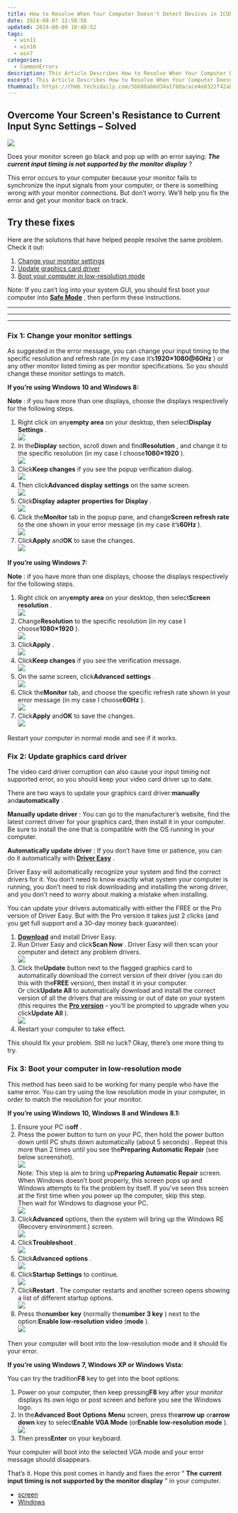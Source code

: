 ```yaml
---
title: How to Resolve When Your Computer Doesn't Detect Devices in ICUE Software
date: 2024-08-07 12:58:58
updated: 2024-08-09 10:48:52
tags:
  - win11
  - win10
  - win7
categories:
  - CommonErrors
description: This Article Describes How to Resolve When Your Computer Doesn't Detect Devices in ICUE Software
excerpt: This Article Describes How to Resolve When Your Computer Doesn't Detect Devices in ICUE Software
thumbnail: https://thmb.techidaily.com/5bb08ab6d34a1fb0acace4e8322f42ab6cac411cdc94c053d0ad8ae749b9c794.jpg
---
```


## Overcome Your Screen's Resistance to Current Input Sync Settings – Solved

![](https://images.drivereasy.com/wp-content/uploads/2018/09/Snap58-1.jpg)

 Does your monitor screen go black and pop up with an error saying: _**The current input timing is not supported by the monitor display**_  ?

 This error occurs to your computer because your monitor fails to synchronize the input signals from your computer, or there is something wrong with your monitor connections. But don’t worry. We’ll help you fix the error and get your monitor back on track.

## Try these fixes

 Here are the solutions that have helped people resolve the same problem. Check it out:

1. [Change your monitor settings](#F1)
2. [Update graphics card driver](#F2)
3. [Boot your computer in low-resolution mode](#F3)

 Note: If you can’t log into your system GUI, you should first boot your computer into **[Safe Mode](https://tools.techidaily.com/drivereasy/download/)**  , then perform these instructions.

---

---

---

### Fix 1: Change your monitor settings

 As suggested in the error message, you can change your input timing to the specific resolution and refresh rate (in my case it’s**1920×1080@60Hz** ) or any other monitor listed timing as per monitor specifications. So you should change these monitor settings to match.

**If you’re using Windows 10 and Windows 8:**

**Note** : if you have more than one displays, choose the displays respectively for the following steps.

1. Right click on any**empty area** on your desktop, then select**Display Settings** .  
![](https://images.drivereasy.com/wp-content/uploads/2018/09/img_5baf3ad509cbf.jpg)
2. In the**Display** section, scroll down and find**Resolution** , and change it to the specific resolution (in my case I choose**1080×1920** ).  
![](https://images.drivereasy.com/wp-content/uploads/2018/09/img_5baf3b258f50a.jpg)
3. Click**Keep changes** if you see the popup verification dialog.  
![](https://images.drivereasy.com/wp-content/uploads/2018/06/img_5b1914a52c434.png)
4. Then click**Advanced** **display** **settings** on the same screen.  
![](https://images.drivereasy.com/wp-content/uploads/2018/09/img_5baf3b6cc8591.jpg)
5. Click**Display** **adapter** **properties** **for** **Display** .  
![](https://images.drivereasy.com/wp-content/uploads/2018/09/img_5baf3bbd9a183.jpg)
6. Click the**Monitor** tab in the popup pane, and change**Screen refresh rate** to the one shown in your error message (in my case it’s**60Hz** ).  
![](https://images.drivereasy.com/wp-content/uploads/2018/09/img_5baf3d226ff59.jpg)
7. Click**Apply** and**OK** to save the changes.  
![](https://images.drivereasy.com/wp-content/uploads/2018/09/img_5baf3d5847bb6.jpg)

**If you’re using Windows 7:**

**Note** : if you have more than one displays, choose the displays respectively for the following steps.

1. Right click on any**empty area** on your desktop, then select**Screen** **resolution** .  
![](https://images.drivereasy.com/wp-content/uploads/2018/09/img_5baf3de95308b.png)
2. Change**Resolution** to the specific resolution (in my case I choose**1080×1920** ).  
![](https://images.drivereasy.com/wp-content/uploads/2018/09/img_5baf3e3dadb40.jpg)
3. Click**Apply** .  
![](https://images.drivereasy.com/wp-content/uploads/2018/09/img_5baf3e7b561b5.jpg)
4. Click**Keep changes** if you see the verification message.  
![](https://images.drivereasy.com/wp-content/uploads/2018/09/img_5baf3e9f1f793.jpg)
5. On the same screen, click**Advanced** **settings** .  
![](https://images.drivereasy.com/wp-content/uploads/2018/09/img_5baf3ebdae214.jpg)
6. Click the**Monitor** tab, and choose the specific refresh rate shown in your error message (in my case I choose**60Hz** ).  
![](https://images.drivereasy.com/wp-content/uploads/2018/09/img_5baf3ef0922d4.jpg)
7. Click**Apply** and**OK** to save the changes.  
![](https://images.drivereasy.com/wp-content/uploads/2018/09/img_5baf3f2a18d38.jpg)

Restart your computer in normal mode and see if it works.

### Fix 2: Update graphics card driver

 The video card driver corruption can also cause your input timing not supported error, so you should keep your video card driver up to date.

 There are two ways to update your graphics card driver:**manually** and**automatically** .

**Manually update driver** : You can go to the manufacturer’s website, find the latest correct driver for your graphics card, then install it in your computer. Be sure to install the one that is compatible with the OS running in your computer.

**Automatically update driver** : If you don’t have time or patience, you can do it automatically with **[Driver Easy](https://tools.techidaily.com/drivereasy/download/)**  .

 Driver Easy will automatically recognize your system and find the correct drivers for it. You don’t need to know exactly what system your computer is running, you don’t need to risk downloading and installing the wrong driver, and you don’t need to worry about making a mistake when installing.

 You can update your drivers automatically with either the FREE or the Pro version of Driver Easy. But with the Pro version it takes just 2 clicks (and you get full support and a 30-day money back guarantee):

1. [**Download**](https://tools.techidaily.com/drivereasy/download/) and install Driver Easy.
2. Run Driver Easy and click**Scan Now** . Driver Easy will then scan your computer and detect any problem drivers.  
![](https://images.drivereasy.com/wp-content/uploads/2018/06/img_5b1665b20185d.jpg)
3. Click the**Update** button next to the flagged graphics card to automatically download the correct version of their driver (you can do this with the**FREE** version), then install it in your computer.  
 Or click**Update All** to automatically download and install the correct version of all the drivers that are missing or out of date on your system (this requires the **[Pro version](https://tools.techidaily.com/drivereasy/download/)**  – you’ll be prompted to upgrade when you click**Update All** ).  
![](https://images.drivereasy.com/wp-content/uploads/2018/06/img_5b166616338a7.jpg)
4. Restart your computer to take effect.

 This should fix your problem. Still no luck? Okay, there’s one more thing to try.

### Fix 3: Boot your computer in low-resolution mode

 This method has been said to be working for many people who have the same error. You can try using the low resolution mode in your computer, in order to match the resolution for your monitor.

**If you’re using Windows 10, Windows 8 and Windows 8.1:**

1. Ensure your PC is**off** .
2. Press the power button to turn on your PC, then hold the power button down until PC shuts down automatically (about 5 seconds) . Repeat this more than 2 times until you see the**Preparing Automatic Repair** (see below screenshot).  
![](https://images.drivereasy.com/wp-content/uploads/2016/03/img_56ebc90860567.png)  
 Note: This step is aim to bring up**Preparing Automatic Repair** screen. When Windows doesn’t boot properly, this screen pops up and Windows attempts to fix the problem by itself. If you’ve seen this screen at the first time when you power up the computer, skip this step.  
 Then wait for Windows to diagnose your PC.  
![](https://images.drivereasy.com/wp-content/uploads/2016/03/img_56ebc912c08c2.png)
3. Click**Advanced** options, then the system will bring up the Windows RE (Recovery environment.) screen.  
![](https://images.drivereasy.com/wp-content/uploads/2017/11/img_5a15247e3c3cd.jpg)
4. Click**Troubleshoot** .  
![](https://images.drivereasy.com/wp-content/uploads/2017/11/img_5a151ab96e345.jpg)
5. Click**Advanced** **options** .  
![](https://images.drivereasy.com/wp-content/uploads/2017/11/img_5a180901572a5.jpg)
6. Click**Startup** **Settings** to continue.  
![](https://images.drivereasy.com/wp-content/uploads/2017/11/img_5a18093b2b099.jpg)
7. Click**Restart** . The computer restarts and another screen opens showing a list of different startup options.  
![](https://images.drivereasy.com/wp-content/uploads/2017/11/img_5a18096b5adce.jpg)
8. Press the**number** **key** (normally the**number 3 key** ) next to the option:**Enable low-resolution video** (**mode** ).  
![](https://images.drivereasy.com/wp-content/uploads/2018/09/img_5baf40923919f.jpg)

 Then your computer will boot into the low-resolution mode and it should fix your error.

 **If you’re using Windows 7, Windows XP or Windows Vista:**

 You can try the tradition**F8** key to get into the boot options:

1. Power on your computer, then keep pressing**F8** key after your monitor displays its own logo or post screen and before you see the Windows logo.
2. In the**Advanced** **Boot** **Options** **Menu** screen, press the**arrow up** or**arrow down** key to select**Enable VGA Mode** (or**Enable low-resolution mode** ).  
![](https://images.drivereasy.com/wp-content/uploads/2018/09/img_5baf4111e6908.jpg)
3. Then press**Enter** on your keyboard.

 Your computer will boot into the selected VGA mode and your error message should disappears.

 That’s it. Hope this post comes in handy and fixes the error “ **The current input timing is not supported by the monitor display** ” in your computer.

* [screen](https://tools.techidaily.com/drivereasy/download/)
* [Windows](https://tools.techidaily.com/drivereasy/download/)

<ins class="adsbygoogle"
     style="display:block"
     data-ad-format="autorelaxed"
     data-ad-client="ca-pub-7571918770474297"
     data-ad-slot="1223367746"></ins>



<ins class="adsbygoogle"
     style="display:block"
     data-ad-client="ca-pub-7571918770474297"
     data-ad-slot="8358498916"
     data-ad-format="auto"
     data-full-width-responsive="true"></ins>
